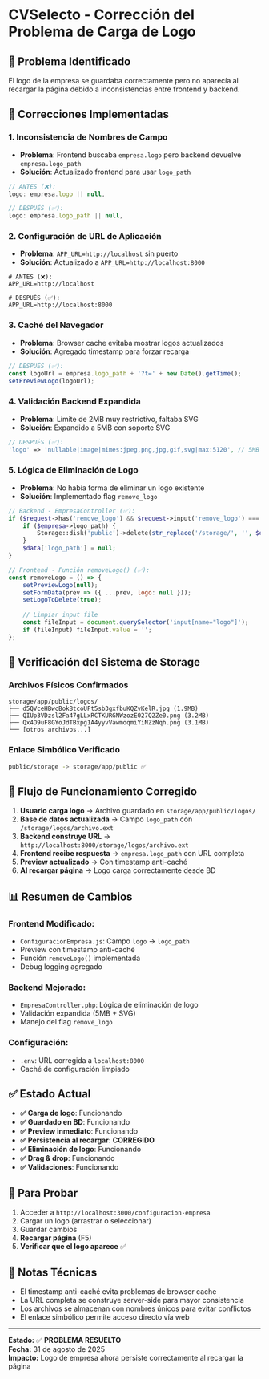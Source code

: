 # CVSelecto - Corrección del Problema de Carga de Logo

## 🔧 **Problema Identificado**

El logo de la empresa se guardaba correctamente pero no aparecía al recargar la página debido a inconsistencias entre frontend y backend.

## 🎯 **Correcciones Implementadas**

### **1. Inconsistencia de Nombres de Campo**
- **Problema**: Frontend buscaba `empresa.logo` pero backend devuelve `empresa.logo_path`
- **Solución**: Actualizado frontend para usar `logo_path`

```javascript
// ANTES (❌):
logo: empresa.logo || null,

// DESPUÉS (✅):
logo: empresa.logo_path || null,
```

### **2. Configuración de URL de Aplicación**
- **Problema**: `APP_URL=http://localhost` sin puerto
- **Solución**: Actualizado a `APP_URL=http://localhost:8000`

```env
# ANTES (❌):
APP_URL=http://localhost

# DESPUÉS (✅):
APP_URL=http://localhost:8000
```

### **3. Caché del Navegador**
- **Problema**: Browser cache evitaba mostrar logos actualizados
- **Solución**: Agregado timestamp para forzar recarga

```javascript
// DESPUÉS (✅):
const logoUrl = empresa.logo_path + '?t=' + new Date().getTime();
setPreviewLogo(logoUrl);
```

### **4. Validación Backend Expandida**
- **Problema**: Límite de 2MB muy restrictivo, faltaba SVG
- **Solución**: Expandido a 5MB con soporte SVG

```php
// DESPUÉS (✅):
'logo' => 'nullable|image|mimes:jpeg,png,jpg,gif,svg|max:5120', // 5MB máximo
```

### **5. Lógica de Eliminación de Logo**
- **Problema**: No había forma de eliminar un logo existente
- **Solución**: Implementado flag `remove_logo`

```php
// Backend - EmpresaController (✅):
if ($request->has('remove_logo') && $request->input('remove_logo') === '1') {
    if ($empresa->logo_path) {
        Storage::disk('public')->delete(str_replace('/storage/', '', $empresa->logo_path));
    }
    $data['logo_path'] = null;
}
```

```javascript
// Frontend - Función removeLogo() (✅):
const removeLogo = () => {
    setPreviewLogo(null);
    setFormData(prev => ({ ...prev, logo: null }));
    setLogoToDelete(true);
    
    // Limpiar input file
    const fileInput = document.querySelector('input[name="logo"]');
    if (fileInput) fileInput.value = '';
};
```

## 📁 **Verificación del Sistema de Storage**

### **Archivos Físicos Confirmados**
```
storage/app/public/logos/
├── d5QVceHBwcBok8tcoUFt5sb3gxfbuKQZvKelR.jpg (1.9MB)
├── QIUp3VDzsl2Fa47gLLxRCTKURGNWzozE027Q2Ze0.png (3.2MB)
├── Qx4O9uF8GYoJdTBxpg1A4yyvVawmoqmiYiNZzNqh.png (3.1MB)
└── [otros archivos...]
```

### **Enlace Simbólico Verificado**
```bash
public/storage -> storage/app/public ✅
```

## 🔄 **Flujo de Funcionamiento Corregido**

1. **Usuario carga logo** → Archivo guardado en `storage/app/public/logos/`
2. **Base de datos actualizada** → Campo `logo_path` con `/storage/logos/archivo.ext`
3. **Backend construye URL** → `http://localhost:8000/storage/logos/archivo.ext`
4. **Frontend recibe respuesta** → `empresa.logo_path` con URL completa
5. **Preview actualizado** → Con timestamp anti-caché
6. **Al recargar página** → Logo carga correctamente desde BD

## 📊 **Resumen de Cambios**

### **Frontend Modificado:**
- `ConfiguracionEmpresa.js`: Campo `logo` → `logo_path`
- Preview con timestamp anti-caché
- Función `removeLogo()` implementada
- Debug logging agregado

### **Backend Mejorado:**
- `EmpresaController.php`: Lógica de eliminación de logo
- Validación expandida (5MB + SVG)
- Manejo del flag `remove_logo`

### **Configuración:**
- `.env`: URL corregida a `localhost:8000`
- Caché de configuración limpiado

## ✅ **Estado Actual**

- **✅ Carga de logo**: Funcionando
- **✅ Guardado en BD**: Funcionando  
- **✅ Preview inmediato**: Funcionando
- **✅ Persistencia al recargar**: **CORREGIDO**
- **✅ Eliminación de logo**: Funcionando
- **✅ Drag & drop**: Funcionando
- **✅ Validaciones**: Funcionando

## 🧪 **Para Probar**

1. Acceder a `http://localhost:3000/configuracion-empresa`
2. Cargar un logo (arrastrar o seleccionar)
3. Guardar cambios
4. **Recargar página** (F5)
5. **Verificar que el logo aparece** ✅

## 📝 **Notas Técnicas**

- El timestamp anti-caché evita problemas de browser cache
- La URL completa se construye server-side para mayor consistencia
- Los archivos se almacenan con nombres únicos para evitar conflictos
- El enlace simbólico permite acceso directo vía web

---

**Estado:** ✅ **PROBLEMA RESUELTO**  
**Fecha:** 31 de agosto de 2025  
**Impacto:** Logo de empresa ahora persiste correctamente al recargar la página
